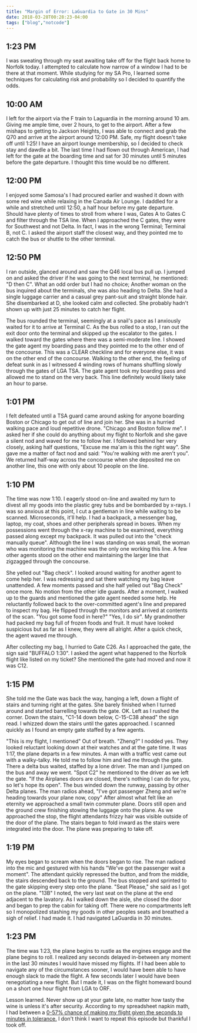 ```yaml
---
title: "Margin of Error: LaGuardia to Gate in 30 Mins"
date: 2018-03-28T00:28:23-04:00
tags: ["blog","notcode"]
---
```





## 1:23 PM 

I was sweating through my seat awaiting take off for the flight back home to Norfolk today. I attempted to calculate how narrow of a window I had to be there at that moment. While studying for my SA Pro, I learned some techniques for calculating risk and probability so I decided to quantify the odds.

## 10:00 AM

I left for the airport via the F train to Laguardia in the morning around 10 am. Giving me ample time, over 2 hours, to get to the airport. After a few mishaps to getting to Jackson Heights, I was able to connect and grab the Q70 and arrive at the airport around 12:00 PM. Safe, my flight doesn't take off until 1:25! I have an airport lounge membership, so I decided to check stay and dawdle a bit. The last time I had flown out through American, I had left for the gate at the boarding time and sat for 30 minutes until 5 minutes before the gate departure. I thought this time would be no different.

## 12:00 PM

I enjoyed some Samosa's I had procured earlier and washed it down with some red wine while relaxing in the Canada Air Lounge. I daddled for a while and stretched until 12:50, a half hour before my gate departure. Should have plenty of times to stroll from where I was, Gates A to Gates C and filter through the TSA line. When I approached the C gates, they were for Southwest and not Delta. In fact, I was in the wrong Terminal; Terminal B, not C. I asked the airport staff the closest way, and they pointed me to catch the bus or shuttle to the other terminal. 

## 12:50 PM

I ran outside, glanced around and saw the Q46 local bus pull up. I jumped on and asked the driver if he was going to the next terminal, he mentioned: "D then C". What an odd order but I had no choice; Another woman on the bus inquired about the terminals, she was also heading to Delta. She had a single luggage carrier and a casual grey pant-suit and straight blonde hair. She disembarked at D, she looked calm and collected. She probably hadn't shown up with just 25 minutes to catch her flight. 

The bus rounded the terminal, seemingly at a snail's pace as I anxiously waited for it to arrive at Terminal C. As the bus rolled to a stop, I ran out the exit door onto the terminal and skipped up the escalator to the gates. I walked toward the gates where there was a semi-moderate line. I showed the gate agent my boarding pass and they pointed me to the other end of the concourse. This was a CLEAR checkline and for everyone else, it was on the other end of the concourse. Walking to the other end, the feeling of defeat sunk in as I witnessed 4 winding rows of humans shuffling slowly through the gates of LGA TSA. The gate agent took my boarding pass and allowed me to stand on the very back. This line definitely would likely take an hour to parse. 

## 1:01 PM

I felt defeated until a TSA guard came around asking for anyone boarding Boston or Chicago to get out of line and join her. She was in a hurried walking pace and loud repetitive drone. "Chicago and Boston follow me". I asked her if she could do anything about my flight to Norfolk and she gave a silent nod and waved for me to follow her. I followed behind her very closely, asking half questions, "Excuse me ma'am is this the right way". She gave me a matter of fact nod and said: "You're walking with me aren't you". We returned half-way across the concourse when she deposited me on another line, this one with only about 10 people on the line. 

## 1:10 PM

The time was now 1:10. I eagerly stood on-line and awaited my turn to divest all my goods into the plastic grey tubs and be bombarded by x-rays. I was so anxious at this point, I cut a gentleman in line while waiting to be scanned. Microseconds, it'll help. I had a backpack, a messenger bag, laptop, my coat, shoes and other peripherals spread in boxes. When my possessions went through the x-ray machine to be examined, everything passed along except my backpack. It was pulled out into the "check manually queue". Although the line I was standing on was small, the woman who was monitoring the machine was the only one working this line. A few other agents stood on the other end maintaining the larger line that zigzagged through the concourse. 

She yelled out "Bag check".  I looked around waiting for another agent to come help her. I was redressing and sat there watching my bag leave unattended. A few moments passed and she half yelled out "Bag Check" once more. No motion from the other idle guards. After a moment, I walked up to the guards and mentioned the gate agent needed some help. He reluctantly followed back to the over-committed agent's line and prepared to inspect my bag.  He flipped through the monitors and arrived at contents of the scan. "You got some food in here?" "Yes, I do sir". My grandmother had packed my bag full of frozen foods and fruit. It must have looked suspicious but as far as I knew, they were all alright. After a quick check, the agent waved me through.

After collecting my bag, I hurried to Gate C26. As I approached the gate, the sign said "BUFFALO 1:30". I asked the agent what happened to the Norfolk flight like listed on my ticket? She mentioned the gate had moved and now it was C12.

## 1:15 PM

She told me the Gate was back the way, hanging a left, down a flight of stairs and turning right at the gates. She barely finished when I turned around and started barrelling towards the gate.
OK. Left as I rushed the corner. Down the stairs, "C1-14 down below, C-15-C38 ahead" the sign read. I whizzed down the stairs until the gates approached. I scanned quickly as I found an empty gate staffed by a few agents. 

"This is my flight, I mentioned" Out of breath. "Zheng?" I nodded yes. They looked reluctant looking down at their watches and at the gate time. It was 1:17, the plane departs in a few minutes. 
A man with a traffic vest came out with a walky-talky. He told me to follow him and led me through the gate. There a delta bus waited, staffed by a lone driver. The man and I jumped on the bus and away we went. "Spot C2" he mentioned to the driver as we left the gate. "If the Airplanes doors are closed, there's nothing I can do for you, so let's hope its open". The bus winded down the runway, passing by other Delta planes. The man radios ahead, "I've got passenger Zheng and we're heading towards your plane now, copy" After almost what felt like an eternity we approached a small twin commuter plane. Doors still open and the ground crew finishing stowing the luggage onto the plane.  As we approached the stop,  the flight attendants frizzy hair was visible outside of the door of the plane. The stairs began to fold inward as the stairs were integrated into the door. The plane was preparing to take off. 

## 1:19 PM

My eyes began to scream when the doors began to rise. The man radioed into the mic and gestured with his hands "We've got the passenger wait a moment". The attendant quickly repressed the button, and from the middle, the stairs descended back to the ground.  The bus stopped and sprinted to the gate skipping every step onto the plane. "Seat Please," she said as I got on the plane. "13B"  I noted, the very last seat on the plane at the end adjacent to the lavatory. As I walked down the aisle, she closed the door and began to prep the cabin for taking off. There were no compartments left so I monopolized stashing my goods in other peoples seats and breathed a sigh of relief. I had made it. I had navigated LaGuardia in 30 minutes. 

## 1:23 PM

The time was 1:23, the plane begins to rustle as the engines engage and the plane begins to roll. I realized any seconds delayed in-between any moment in the last 30 minutes I would have missed my flights. If I had been able to navigate any of the circumstances sooner, I would have been able to have enough slack to made the flight. A few seconds later I would have been renegotiating a new flight. But I made it, I was on the flight homeward bound on a short one hour flight from LGA to ORF. 

Lesson learned. Never show up at your gate late, no matter how tasty the wine is unless it's after security. According to my spreadsheet napkin math, I had between a [0-57% chance of making my flight given the seconds to minutes in tolerance.](https://docs.google.com/spreadsheets/d/1PQJ0BoyKGu7t4wf-Ga7_p2cgVQRnM9C8qOg7cmE0rHM/edit#gid=0)
I don't think I want to repeat this episode but thankful I took off.



